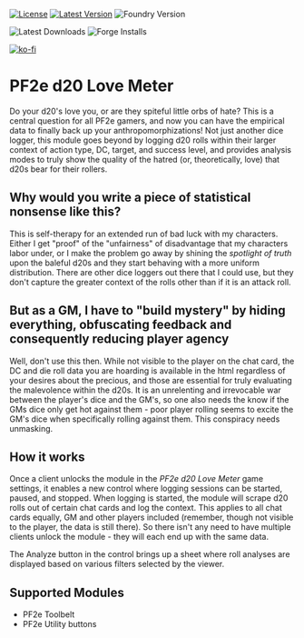 [![License](https://img.shields.io/github/license/eligarf/pf2e-d20-love-meter?label=License)](LICENSE)
[![Latest Version](https://img.shields.io/github/v/release/eligarf/pf2e-d20-love-meter?display_name=tag&sort=semver&label=Latest%20Version)](https://github.com/eligarf/pf2e-d20-love-meter/releases/latest)
![Foundry Version](https://img.shields.io/endpoint?url=https://foundryshields.com/version?url=https%3A%2F%2Fraw.github.com%2Feligarf%2Fpf2e-d20-love-meter%2Frelease%2Fmodule.json)

![Latest Downloads](https://img.shields.io/github/downloads/eligarf/pf2e-d20-love-meter/latest/total?color=blue&label=latest%20downloads)
![Forge Installs](https://img.shields.io/badge/dynamic/json?label=Forge%20Installs&query=package.installs&suffix=%25&url=https%3A%2F%2Fforge-vtt.com%2Fapi%2Fbazaar%2Fpackage%2Fpf2e-pf2e-d20-love-meter&colorB=4aa94a)

[![ko-fi](https://ko-fi.com/img/githubbutton_sm.svg)](https://ko-fi.com/rule671908)

# PF2e d20 Love Meter

Do your d20's love you, or are they spiteful little orbs of hate? This is a central question for all PF2e gamers, and now you can have the empirical data to finally back up your anthropomorphizations! Not just another dice logger, this module goes beyond by logging d20 rolls within their larger context of action type, DC, target, and success level, and provides analysis modes to truly show the quality of the hatred (or, theoretically, love) that d20s bear for their rollers.

## Why would you write a piece of statistical nonsense like this?

This is self-therapy for an extended run of bad luck with my characters. Either I get "proof" of the "unfairness" of disadvantage that my characters labor under, or I make the problem go away by shining the *spotlight of truth* upon the baleful d20s and they start behaving with a more uniform distribution. There are other dice loggers out there that I could use, but they don't capture the greater context of the rolls other than if it is an attack roll.

## But as a GM, I have to "build mystery" by hiding everything, obfuscating feedback and consequently reducing player agency

Well, don't use this then. While not visible to the player on the chat card, the DC and die roll data you are hoarding is available in the html regardless of your desires about the precious, and those are essential for truly evaluating the malevolence within the d20s. It is an unrelenting and irrevocable war between the player's dice and the GM's, so one also needs the know if the GMs dice only get hot against them - poor player rolling seems to excite the GM's dice when specifically rolling against them. This conspiracy needs unmasking.

## How it works

Once a client unlocks the module in the *PF2e d20 Love Meter* game settings, it enables a new control where logging sessions can be started, paused, and stopped. When logging is started, the module will scrape d20 rolls out of certain chat cards and log the context. This applies to all chat cards equally, GM and other players included (remember, though not visible to the player, the data is still there). So there isn't any need to have multiple clients unlock the module - they will each end up with the same data.

The Analyze button in the control brings up a sheet where roll analyses are displayed based on various filters selected by the viewer.

## Supported Modules

* PF2e Toolbelt
* PF2e Utility buttons